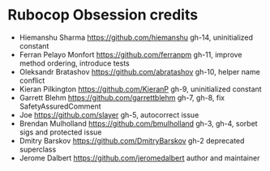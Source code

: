 # Rubocop Obsession credits

- Hiemanshu Sharma https://github.com/hiemanshu gh-14, uninitialized constant
- Ferran Pelayo Monfort https://github.com/ferranpm gh-11, improve method ordering, introduce tests
- Oleksandr Bratashov https://github.com/abratashov gh-10, helper name conflict
- Kieran Pilkington https://github.com/KieranP gh-9, uninitialized constant
- Garrett Blehm https://github.com/garrettblehm gh-7, gh-8, fix SafetyAssuredComment
- Joe https://github.com/slayer gh-5, autocorrect issue
- Brendan Mulholland https://github.com/bmulholland gh-3, gh-4, sorbet sigs and protected issue
- Dmitry Barskov https://github.com/DmitryBarskov gh-2 deprecated superclass
- Jerome Dalbert https://github.com/jeromedalbert author and maintainer
